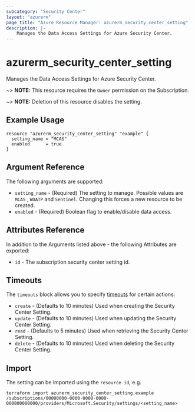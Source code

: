 ```yaml
---
subcategory: "Security Center"
layout: "azurerm"
page_title: "Azure Resource Manager: azurerm_security_center_setting"
description: |-
    Manages the Data Access Settings for Azure Security Center.
---
```


# azurerm_security_center_setting

Manages the Data Access Settings for Azure Security Center.

~> **NOTE:** This resource requires the `Owner` permission on the Subscription.

~> **NOTE:** Deletion of this resource disables the setting.

## Example Usage

```hcl
resource "azurerm_security_center_setting" "example" {
  setting_name = "MCAS"
  enabled      = true
}
```

## Argument Reference

The following arguments are supported:

* `setting_name` - (Required) The setting to manage. Possible values are `MCAS` , `WDATP` and `Sentinel`. Changing this forces a new resource to be created.
* `enabled` - (Required) Boolean flag to enable/disable data access.

## Attributes Reference

In addition to the Arguments listed above - the following Attributes are exported:

* `id` - The subscription security center setting id.

## Timeouts

The `timeouts` block allows you to specify [timeouts](https://www.terraform.io/language/resources/syntax#operation-timeouts) for certain actions:

* `create` - (Defaults to 10 minutes) Used when creating the Security Center Setting.
* `update` - (Defaults to 10 minutes) Used when updating the Security Center Setting.
* `read` - (Defaults to 5 minutes) Used when retrieving the Security Center Setting.
* `delete` - (Defaults to 10 minutes) Used when deleting the Security Center Setting.

## Import

The setting can be imported using the `resource id`, e.g.

```shell
terraform import azurerm_security_center_setting.example /subscriptions/00000000-0000-0000-0000-000000000000/providers/Microsoft.Security/settings/<setting_name>
```
